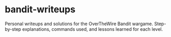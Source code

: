 # bandit-writeups
Personal writeups and solutions for the OverTheWire Bandit wargame. Step-by-step explanations, commands used, and lessons learned for each level.
